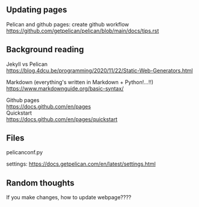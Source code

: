 ## Updating pages

Pelican and github pages: create github workflow  
https://github.com/getpelican/pelican/blob/main/docs/tips.rst


## Background reading

Jekyll vs Pelican  
https://blog.4dcu.be/programming/2020/11/22/Static-Web-Generators.html

Markdown (everything's written in Markdown + Python!...!!)  
https://www.markdownguide.org/basic-syntax/

Github pages  
https://docs.github.com/en/pages  
Quickstart  
https://docs.github.com/en/pages/quickstart

## Files

pelicanconf.py  
  
    
settings: https://docs.getpelican.com/en/latest/settings.html

## Random thoughts
If you make changes, how to update webpage????


